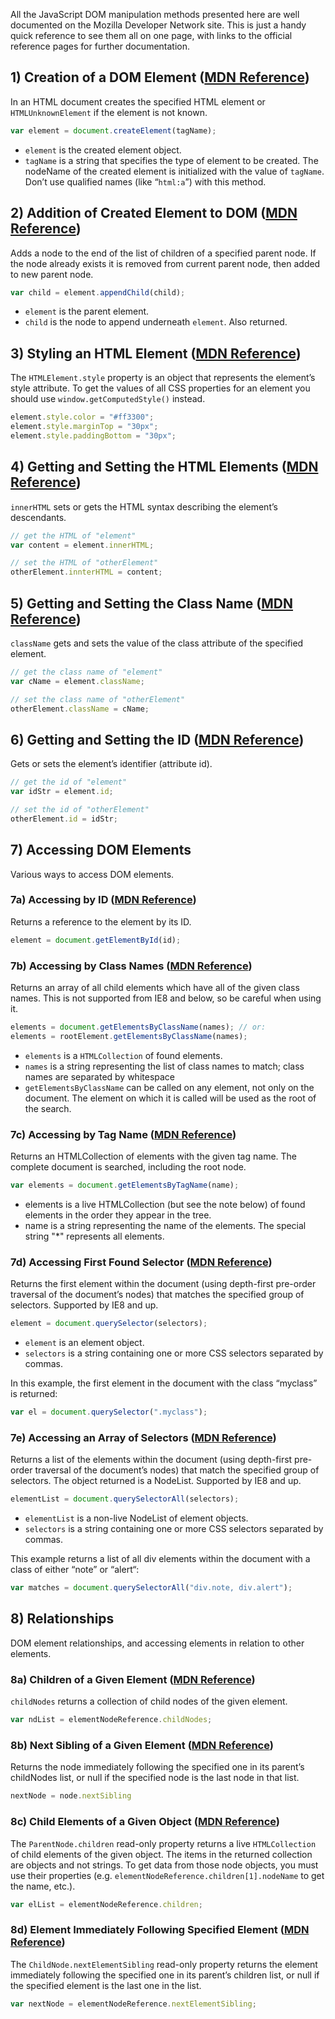 All the JavaScript DOM manipulation methods presented here are well documented on the Mozilla Developer Network site. This is just a handy quick reference to see them all on one page, with links to the official reference pages for further documentation.

## 1) Creation of a DOM Element ([MDN Reference](https://developer.mozilla.org/en-US/docs/Web/API/document.createElement))

In an HTML document creates the specified HTML element or `HTMLUnknownElement` if the element is not known.

```javascript
var element = document.createElement(tagName);
```

* `element` is the created element object.
* `tagName` is a string that specifies the type of element to be created. The nodeName of the created element is initialized with the value of `tagName`. Don’t use qualified names (like “`html:a`”) with this method.

## 2) Addition of Created Element to DOM ([MDN Reference](https://developer.mozilla.org/en-US/docs/Web/API/Node.appendChild))

Adds a node to the end of the list of children of a specified parent node. If the node already exists it is removed from current parent node, then added to new parent node.

```javascript
var child = element.appendChild(child);
```

* `element` is the parent element.
* `child` is the node to append underneath `element`. Also returned.

## 3) Styling an HTML Element ([MDN Reference](https://developer.mozilla.org/en-US/docs/Web/API/HTMLElement.style))

The `HTMLElement.style` property is an object that represents the element’s style attribute. To get the values of all CSS properties for an element you should use `window.getComputedStyle()` instead.

```javascript
element.style.color = "#ff3300";
element.style.marginTop = "30px";
element.style.paddingBottom = "30px";
```

## 4) Getting and Setting the HTML Elements ([MDN Reference](https://developer.mozilla.org/en-US/docs/Web/API/Element.innerHTML))

`innerHTML` sets or gets the HTML syntax describing the element’s descendants.

```javascript
// get the HTML of "element"
var content = element.innerHTML;

// set the HTML of "otherElement"
otherElement.innterHTML = content;
```

## 5) Getting and Setting the Class Name ([MDN Reference](https://developer.mozilla.org/en-US/docs/Web/API/Element.className))

`className` gets and sets the value of the class attribute of the specified element.

```javascript
// get the class name of "element"
var cName = element.className;

// set the class name of "otherElement"
otherElement.className = cName;
```

## 6) Getting and Setting the ID ([MDN Reference](https://developer.mozilla.org/en-US/docs/Web/API/Element.id))

Gets or sets the element’s identifier (attribute id).

```javascript
// get the id of "element"
var idStr = element.id;

// set the id of "otherElement"
otherElement.id = idStr;
```

## 7) Accessing DOM Elements

Various ways to access DOM elements.

### 7a) Accessing by ID ([MDN Reference](https://developer.mozilla.org/en-US/docs/Web/API/document.getElementById))

Returns a reference to the element by its ID.

```javascript
element = document.getElementById(id);
```

### 7b) Accessing by Class Names ([MDN Reference](https://developer.mozilla.org/en-US/docs/Web/API/document.getElementsByClassName))

Returns an array of all child elements which have all of the given class names. This is not supported from IE8 and below, so be careful when using it.

```javascript
elements = document.getElementsByClassName(names); // or:
elements = rootElement.getElementsByClassName(names);
```

* `elements` is a `HTMLCollection` of found elements.
* `names` is a string representing the list of class names to match; class names are separated by whitespace
* `getElementsByClassName` can be called on any element, not only on the document. The element on which it is called will be used as the root of the search.

### 7c) Accessing by Tag Name ([MDN Reference](https://developer.mozilla.org/en-US/docs/Web/API/document.getElementsByTagName))

Returns an HTMLCollection of elements with the given tag name. The complete document is searched, including the root node.

```javascript
var elements = document.getElementsByTagName(name);
```

* elements is a live HTMLCollection (but see the note below) of found elements in the order they appear in the tree.
* name is a string representing the name of the elements. The special string "\*" represents all elements.

### 7d) Accessing First Found Selector ([MDN Reference](https://developer.mozilla.org/en-US/docs/Web/API/document.querySelector))

Returns the first element within the document (using depth-first pre-order traversal of the document’s nodes) that matches the specified group of selectors. Supported by IE8 and up.

```javascript
element = document.querySelector(selectors);
```

* `element` is an element object.
* `selectors` is a string containing one or more CSS selectors separated by commas.

In this example, the first element in the document with the class “myclass” is returned:

```javascript
var el = document.querySelector(".myclass");
```

### 7e) Accessing an Array of Selectors ([MDN Reference](https://developer.mozilla.org/en-US/docs/Web/API/document.querySelectorAll))

Returns a list of the elements within the document (using depth-first pre-order traversal of the document’s nodes) that match the specified group of selectors. The object returned is a NodeList. Supported by IE8 and up.

```javascript
elementList = document.querySelectorAll(selectors);
```

* `elementList` is a non-live NodeList of element objects.
* `selectors` is a string containing one or more CSS selectors separated by commas.

This example returns a list of all div elements within the document with a class of either “note” or “alert“:

```javascript
var matches = document.querySelectorAll("div.note, div.alert");
```

## 8) Relationships

DOM element relationships, and accessing elements in relation to other elements.

### 8a) Children of a Given Element ([MDN Reference](https://developer.mozilla.org/en-US/docs/Web/API/Node.childNodes))

`childNodes` returns a collection of child nodes of the given element.

```javascript
var ndList = elementNodeReference.childNodes;
```

### 8b) Next Sibling of a Given Element ([MDN Reference](https://developer.mozilla.org/en-US/docs/Web/API/Node.nextSibling))

Returns the node immediately following the specified one in its parent’s childNodes list, or null if the specified node is the last node in that list.

```javascript
nextNode = node.nextSibling
```

### 8c) Child Elements of a Given Object ([MDN Reference](https://developer.mozilla.org/en-US/docs/Web/API/ParentNode.children))

The `ParentNode.children` read-only property returns a live `HTMLCollection` of child elements of the given object. The items in the returned collection are objects and not strings. To get data from those node objects, you must use their properties (e.g. `elementNodeReference.children[1].nodeName` to get the name, etc.).

```javascript
var elList = elementNodeReference.children;
```

### 8d) Element Immediately Following Specified Element ([MDN Reference](https://developer.mozilla.org/en-US/docs/Web/API/ChildNode.nextElementSibling))

The `ChildNode.nextElementSibling` read-only property returns the element immediately following the specified one in its parent’s children list, or null if the specified element is the last one in the list.

```javascript
var nextNode = elementNodeReference.nextElementSibling;
```